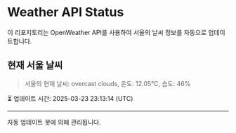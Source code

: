 
# Weather API Status

이 리포지토리는 OpenWeather API를 사용하여 서울의 날씨 정보를 자동으로 업데이트합니다.

## 현재 서울 날씨
> 서울의 현재 날씨: overcast clouds, 온도: 12.05°C, 습도: 46%

⏳ 업데이트 시간: 2025-03-23 23:13:14 (UTC)

---
자동 업데이트 봇에 의해 관리됩니다.
